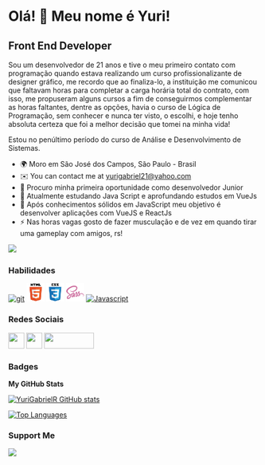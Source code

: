 Olá! 👋 Meu nome é Yuri!
==========================

Front End Developer
-----------------------------

Sou um desenvolvedor de 21 anos e tive o meu primeiro contato com programação quando estava realizando um curso profissionalizante de designer gráfico, me recordo que ao finaliza-lo, a instituição me comunicou que faltavam horas para completar a carga horária total do contrato, com isso, me propuseram alguns cursos a fim de conseguirmos complementar as horas faltantes, dentre as opções, havia o curso de Lógica de Programação, sem conhecer e nunca ter visto, o escolhi, e hoje tenho absoluta certeza que foi a melhor decisão que tomei na minha vida!

Estou no penúltimo período do curso de Análise e Desenvolvimento de Sistemas.

* 🌍  Moro em São José dos Campos, São Paulo - Brasil
* ✉️  You can contact me at [yurigabriel21@yahoo.com](mailto:yurigabriel21@yahoo.com)
* 🚀  Procuro minha primeira oportunidade como desenvolvedor Junior
* 🧠  Atualmente estudando Java Script e aprofundando estudos em VueJs
* 🚀  Após conhecimentos sólidos em JavaScript meu objetivo é desenvolver aplicações com VueJS e ReactJs
* ⚡  Nas horas vagas gosto de fazer musculação e de vez em quando tirar uma gameplay com amigos, rs!

<a href="https://www.github.com/YuriGabrielR" target="_blank" rel="noreferrer"><img
src="https://img.shields.io/github/followers/YuriGabrielR?logo=github&style=for-the-badge&color=3382ed&labelColor=171717" /></a>

### Habilidades

<p align="left">
<a href="https://git-scm.com/" target="_blank" target="_blank" rel="noreferrer"><img src="https://www.vectorlogo.zone/logos/git-scm/git-scm-icon.svg" width="36" height="36" alt="git" /></a>
<a href="https://www.w3.org/html/" target="_blank" rel="noreferrer"><img src="https://raw.githubusercontent.com/devicons/devicon/master/icons/html5/html5-original-wordmark.svg" width="36" height="36" alt="html5" /></a> 
<a href="https://developer.mozilla.org/pt-BR/docs/Web/CSS" target="_blank" rel="noreferrer"><img src="https://raw.githubusercontent.com/devicons/devicon/master/icons/css3/css3-original-wordmark.svg" width="36" height="36" alt="HTML5" /></a>
 <a href="https://sass-lang.com" target="_blank" rel="noreferrer"><img src="https://raw.githubusercontent.com/devicons/devicon/master/icons/sass/sass-original.svg" width="36" height="36" alt="sass"/></a>
<a href="https://developer.mozilla.org/en-US/docs/Web/JavaScript" target="_blank" rel="noreferrer"><img src="https://raw.githubusercontent.com/danielcranney/readme-generator/main/public/icons/skills/javascript-colored.svg" width="36" height="36" alt="Javascript" /></a>
  

### Redes Sociais

<p align="left"> 

 <a href="https://www.github.com/YuriGabrielR" target="_blank" rel="noreferrer"><img src="https://raw.githubusercontent.com/danielcranney/readme-generator/main/public/icons/socials/github-dark.svg" width="32" height="32" /></a> <a href="www.linkedin.com/in/yurigabrielramos" target="_blank" rel="noreferrer"><img src="https://raw.githubusercontent.com/danielcranney/readme-generator/main/public/icons/socials/linkedin.svg" width="32" height="32" /></a>
 <a href="https://wa.me/5512981946294" target="_blank" rel="noreferrer"><img src="https://img.shields.io/badge/WhatsApp-25D366?style=for-the-badge&logo=whatsapp&logoColor=white" width="100" height="32" /></a>
 
### Badges

<b>My GitHub Stats</b>

<a href="http://www.github.com/YuriGabrielR"><img src="https://github-readme-stats-YuriGabrielR.vercel.app/api?username=YuriGabrielR&show_icons=true&hide=&count_private=true&title_color=3382ed&text_color=ffffff&icon_color=3382ed&bg_color=171717&hide_border=true&show_icons=true" alt="YuriGabrielR GitHub stats" /></a>


<a href="https://github.com/YuriGabrielR" align="left"><img src="https://github-readme-stats-YuriGabrielR.vercel.app/api/top-langs/?username=YuriGabrielR&layout=compact&title_color=3382ed&text_color=ffffff&icon_color=3382ed&bg_color=171717&hide_border=true&locale=en&custom_title=Top%20%Languages" alt="Top Languages" /></a>

### Support Me

<a href="https://www.buymeacoffee.com/YuriGabrielR"><img src="https://cdn.buymeacoffee.com/buttons/v2/default-yellow.png" width="200" /></a>
